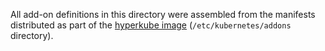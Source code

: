 All add-on definitions in this directory were assembled from the manifests distributed as part of the
[hyperkube image][hyperkube] (`/etc/kubernetes/addons` directory).

[hyperkube]: https://quay.io/repository/coreos/hyperkube
